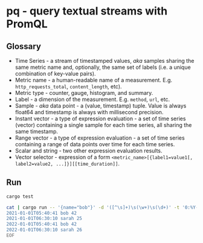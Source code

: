 # pq - query textual streams with PromQL

## Glossary

- Time Series - a stream of timestamped values, _aka_ samples sharing the same metric name and, optionally, the same set of labels (i.e. a unique combination of key-value pairs).
- Metric name - a human-readable name of a measurement. E.g. `http_requests_total`, `content_length`, etc).
- Metric type - counter, gauge, histogram, and summary.
- Label - a dimension of the measurement. E.g. `method`, `url`, etc.
- Sample - _aka_ data point - a (value, timestamp) tuple. Value is always float64 and timestamp is always with millisecond precision.
- Instant vector - a type of expression evaluation - a set of time series (vector) containing a single sample for each time series, all sharing the same timestamp.
- Range vector - a type of expression evaluation - a set of time series containing a range of data points over time for each time series.
- Scalar and string - two other expression evaluation results.
- Vector selector - expression of a form `<metric_name>[{label1=value1[, label2=value2, ...]}][[time_duration]]`.

## Run

```bash
cargo test

cat | cargo run -- '{name="bob"}' -d '([^\s]+)\s(\w+)\s(\d+)' -t '0:%Y-%m-%dT%H:%M:%S' -l 1:name -m 2:age <<EOF
2021-01-01T05:40:41 bob 42
2021-01-01T06:30:10 sarah 25
2022-01-01T05:40:41 bob 42
2022-01-01T06:30:10 sarah 26
EOF
```

